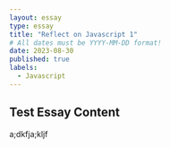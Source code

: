 ```yaml
---
layout: essay
type: essay
title: "Reflect on Javascript 1"
# All dates must be YYYY-MM-DD format!
date: 2023-08-30
published: true
labels:
  - Javascript
---
```

## Test Essay Content

a;dkfja;kljf
